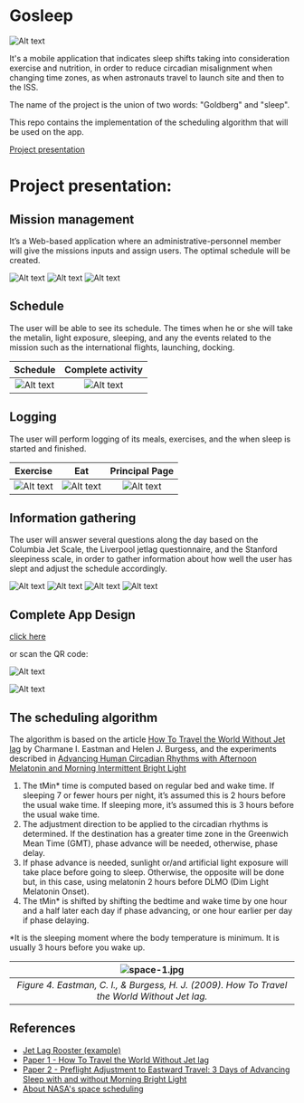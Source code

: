 # Gosleep

![Alt text](img/logo.png?raw=true)

It's a mobile application that indicates sleep shifts taking into consideration exercise and nutrition, in order to reduce circadian misalignment when changing time zones, as when astronauts travel to launch site and then to the ISS.

The name of the project is the union of two words: "Goldberg" and "sleep".

This repo contains the implementation of the scheduling algorithm that will be used on the app.

[Project presentation](https://docs.google.com/presentation/d/1PecixftjuvF6Sc_vVn1cZ1xvCyqgzHFQ2GMoHYbDuhk/edit?usp=sharing)

# Project presentation:

## Mission management

It’s a Web-based application where an administrative-personnel member will give the missions inputs and assign users. The optimal schedule will be created.

![Alt text](img/missions_part1.png?raw=true)
![Alt text](img/new_mission.png?raw=true)
![Alt text](img/add_members.png?raw=true)

## Schedule

The user will be able to see its schedule. The times when he or she will take the metalin, light exposure, sleeping, and any the events related to the mission such as the international flights, launching, docking.

Schedule            |  Complete activity
:-------------------------:|:-------------------------:
![Alt text](img/schedule_part1.png?raw=true)  |  ![Alt text](img/schedule_part2.png?raw=true)

## Logging

The user will perform logging of its meals, exercises, and the when sleep is started and finished.

Exercise            |  Eat | Principal Page
:-------------------------:|:-------------------------:|:-------------------------:
![Alt text](img/exercise_time.png?raw=true)  |  ![Alt text](img/eat_time.png?raw=true) | ![Alt text](img/principal_page.png?raw=true)

## Information gathering

The user will answer several questions along the day based on the Columbia Jet Scale, the Liverpool jetlag questionnaire, and the Stanford sleepiness scale, in order to gather information about how well the user has slept and adjust the schedule accordingly.

![Alt text](img/how_do_you_feel_form.png?raw=true)
![Alt text](img/how_well_did_you_sleep_form.png?raw=true)
![Alt text](img/how_tired_do_you_feel_form.png?raw=true)
![Alt text](img/how_motivated_do_you_feel.png?raw=true)

## Complete App Design

[click here](https://xd.adobe.com/view/a37f8d03-4164-4073-54f8-82861b6c3890-d54e/)

or scan the QR code:

![Alt text](img/design_QR_code.png?raw=true "QR code")

![Alt text](img/app_flow.gif?raw=true "App Flow")

## The scheduling algorithm

The algorithm is based on the article [How To Travel the World Without Jet lag](https://www.ncbi.nlm.nih.gov/pmc/articles/PMC2829880/) by Charmane I. Eastman and Helen J. Burgess, and the experiments described in [Advancing Human Circadian Rhythms with Afternoon Melatonin and Morning Intermittent Bright Light](https://academic.oup.com/jcem/article/91/1/54/2843255)

1. The tMin* time is computed based on regular bed and wake time. If sleeping 7 or fewer hours per night, it’s assumed this is 2 hours before the usual wake time. If sleeping more, it’s assumed this is 3 hours before the usual wake time.
2. The adjustment direction to be applied to the circadian rhythms is determined. If the destination has a greater time zone in the Greenwich Mean Time (GMT), phase advance will be needed, otherwise, phase delay.
3. If phase advance is needed, sunlight or/and artificial light exposure will take place before going to sleep. Otherwise, the opposite will be done but, in this case, using melatonin 2 hours before DLMO (Dim Light Melatonin Onset).
4. The tMin* is shifted by shifting the bedtime and wake time by one hour and a half later each day if phase advancing, or one hour earlier per day if phase delaying.


*It is the sleeping moment where the body temperature is minimum. It is usually 3 hours before you wake up.

| ![space-1.jpg](img/algorithm_image_example.png?raw=true) |
|:--:|
| *Figure 4. Eastman, C. I., & Burgess, H. J. (2009). How To Travel the World Without Jet lag.* |

## References

- [Jet Lag Rooster (example)](https://www.jetlagrooster.com/example)
- [Paper 1 - How To Travel the World Without Jet lag](https://www.ncbi.nlm.nih.gov/pmc/articles/PMC2829880/)
- [Paper 2 - Preflight Adjustment to Eastward Travel: 3 Days of Advancing Sleep with and without Morning Bright Light](https://www.ncbi.nlm.nih.gov/pmc/articles/PMC1262683/?tool=pmcentrez&report=abstract)
- [About NASA's space scheduling](https://space.stackexchange.com/questions/20821/what-kind-of-time-regiment-schedule-do-iss-astronauts-have)
